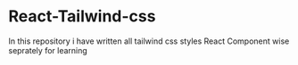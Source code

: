 # React-Tailwind-css
In this repository i have written all tailwind css styles React Component wise seprately for learning

